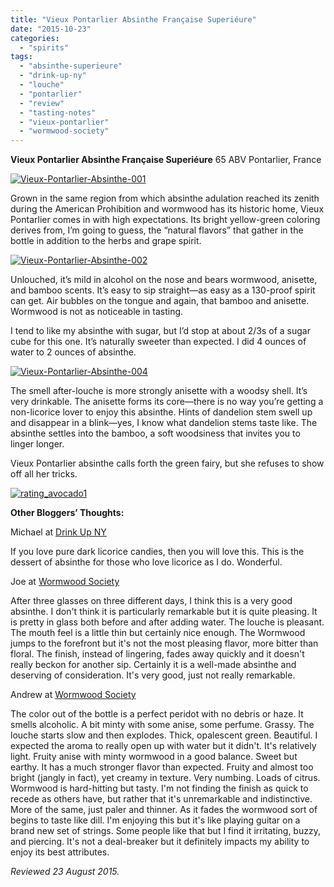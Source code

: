 ```yaml
---
title: "Vieux Pontarlier Absinthe Française Superiéure"
date: "2015-10-23"
categories: 
  - "spirits"
tags: 
  - "absinthe-superieure"
  - "drink-up-ny"
  - "louche"
  - "pontarlier"
  - "review"
  - "tasting-notes"
  - "vieux-pontarlier"
  - "wormwood-society"
---
```


**Vieux Pontarlier Absinthe Française Superiéure** 65 ABV Pontarlier, France

[![Vieux-Pontarlier-Absinthe-001](http://s3.amazonaws.com/thegourmez-wpmedia/2015/09/Vieux-Pontarlier-Absinthe-001-334x500.jpg)](http://s3.amazonaws.com/thegourmez-wpmedia/2015/09/Vieux-Pontarlier-Absinthe-001.jpg)

Grown in the same region from which absinthe adulation reached its zenith during the American Prohibition and wormwood has its historic home, Vieux Pontarlier comes in with high expectations. Its bright yellow-green coloring derives from, I’m going to guess, the “natural flavors” that gather in the bottle in addition to the herbs and grape spirit.

[![Vieux-Pontarlier-Absinthe-002](http://s3.amazonaws.com/thegourmez-wpmedia/2015/09/Vieux-Pontarlier-Absinthe-002-334x500.jpg)](http://s3.amazonaws.com/thegourmez-wpmedia/2015/09/Vieux-Pontarlier-Absinthe-002.jpg)

Unlouched, it’s mild in alcohol on the nose and bears wormwood, anisette, and bamboo scents. It’s easy to sip straight—as easy as a 130-proof spirit can get. Air bubbles on the tongue and again, that bamboo and anisette. Wormwood is not as noticeable in tasting.

I tend to like my absinthe with sugar, but I’d stop at about 2/3s of a sugar cube for this one. It’s naturally sweeter than expected. I did 4 ounces of water to 2 ounces of absinthe.

[![Vieux-Pontarlier-Absinthe-004](http://s3.amazonaws.com/thegourmez-wpmedia/2015/09/Vieux-Pontarlier-Absinthe-004-334x500.jpg)](http://s3.amazonaws.com/thegourmez-wpmedia/2015/09/Vieux-Pontarlier-Absinthe-004.jpg)

The smell after-louche is more strongly anisette with a woodsy shell. It’s very drinkable. The anisette forms its core—there is no way you’re getting a non-licorice lover to enjoy this absinthe. Hints of dandelion stem swell up and disappear in a blink—yes, I know what dandelion stems taste like. The absinthe settles into the bamboo, a soft woodsiness that invites you to linger longer.

Vieux Pontarlier absinthe calls forth the green fairy, but she refuses to show off all her tricks.

[![rating_avocado1](http://s3.amazonaws.com/thegourmez-wpmedia/2009/02/rating_avocado1.gif)](http://s3.amazonaws.com/thegourmez-wpmedia/2009/02/rating_avocado1.gif)

**Other Bloggers’ Thoughts:**

Michael at [Drink Up NY](http://www.drinkupny.com/Vieux-Pontarlier-p/s0683.htm)

If you love pure dark licorice candies, then you will love this. This is the dessert of absinthe for those who love licorice as I do. Wonderful.

Joe at [Wormwood Society](http://wormwoodsociety.org/index.php/component/content/article/483-vieux-pontarlier)

After three glasses on three different days, I think this is a very good absinthe. I don't think it is particularly remarkable but it is quite pleasing. It is pretty in glass both before and after adding water. The louche is pleasant. The mouth feel is a little thin but certainly nice enough. The Wormwood jumps to the forefront but it's not the most pleasing flavor, more bitter than floral. The finish, instead of lingering, fades away quickly and it doesn't really beckon for another sip. Certainly it is a well-made absinthe and deserving of consideration. It's very good, just not really remarkable.

Andrew at [Wormwood Society](http://wormwoodsociety.org/index.php/component/content/article/483-vieux-pontarlier)

The color out of the bottle is a perfect peridot with no debris or haze. It smells alcoholic. A bit minty with some anise, some perfume. Grassy. The louche starts slow and then explodes. Thick, opalescent green. Beautiful. I expected the aroma to really open up with water but it didn't. It's relatively light. Fruity anise with minty wormwood in a good balance. Sweet but earthy. It has a much stronger flavor than expected. Fruity and almost too bright (jangly in fact), yet creamy in texture. Very numbing. Loads of citrus. Wormwood is hard-hitting but tasty. I'm not finding the finish as quick to recede as others have, but rather that it's unremarkable and indistinctive. More of the same, just paler and thinner. As it fades the wormwood sort of begins to taste like dill. I'm enjoying this but it's like playing guitar on a brand new set of strings. Some people like that but I find it irritating, buzzy, and piercing. It's not a deal-breaker but it definitely impacts my ability to enjoy its best attributes.

_Reviewed 23 August 2015._
